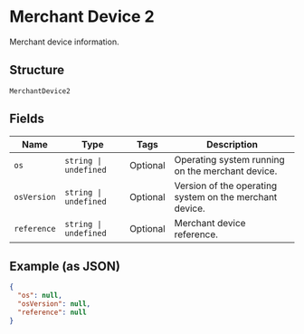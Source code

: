 
# Merchant Device 2

Merchant device information.

## Structure

`MerchantDevice2`

## Fields

| Name | Type | Tags | Description |
|  --- | --- | --- | --- |
| `os` | `string \| undefined` | Optional | Operating system running on the merchant device. |
| `osVersion` | `string \| undefined` | Optional | Version of the operating system on the merchant device. |
| `reference` | `string \| undefined` | Optional | Merchant device reference. |

## Example (as JSON)

```json
{
  "os": null,
  "osVersion": null,
  "reference": null
}
```


